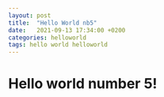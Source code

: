 ```yaml
---
layout: post
title:  "Hello World nb5"
date:   2021-09-13 17:34:00 +0200
categories: helloworld
tags: hello world helloworld
---
```


# Hello world number 5!
